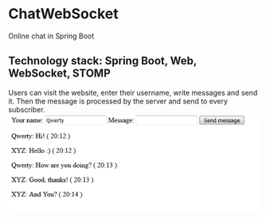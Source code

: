 # ChatWebSocket
Online chat in Spring Boot 
## Technology stack: Spring Boot, Web, WebSocket, STOMP
Users can visit the website, enter their username, write messages and send it. Then the message is processed by the server and send to every subscriber.
![chat](img/chat.png)

